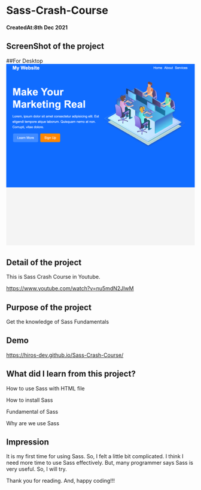 # Sass-Crash-Course

<h4>CreatedAt:8th Dec 2021</h4> 

## ScreenShot of the project

##For Desktop
<img src="image/desktop.png"/>

## Detail of the project

This is Sass Crash Course in Youtube.

https://www.youtube.com/watch?v=nu5mdN2JIwM

## Purpose of the project

Get the knowledge of Sass Fundamentals

## Demo

https://hiros-dev.github.io/Sass-Crash-Course/

## What did I learn from this project?

<p>How to use Sass with HTML file</p>
<p>How to install Sass</p>
<p>Fundamental of Sass</p>
<p>Why are we use Sass</p>

## Impression

It is my first time for using Sass.
So, I felt a little bit complicated.
I think I need more time to use Sass effectively.
But, many programmer says Sass is very useful.
So, I will try.

Thank you for reading. And, happy coding!!!
